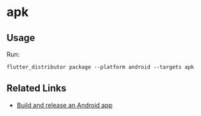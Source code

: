 # apk

## Usage

Run:

```
flutter_distributor package --platform android --targets apk
```

## Related Links

* [Build and release an Android app](https://docs.flutter.dev/deployment/android)
